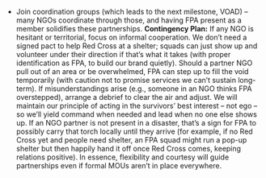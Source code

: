 - Join coordination groups (which leads to the next milestone, VOAD) – many NGOs coordinate through those, and having FPA present as a member solidifies these partnerships.
**Contingency Plan:** If any NGO is hesitant or territorial, focus on informal cooperation. We don’t need a signed pact to help Red Cross at a shelter; squads can just show up and volunteer under their direction if that’s what it takes (with proper identification as FPA, to build our brand quietly). Should a partner NGO pull out of an area or be overwhelmed, FPA can step up to fill the void temporarily (with caution not to promise services we can’t sustain long-term). If misunderstandings arise (e.g., someone in an NGO thinks FPA overstepped), arrange a debrief to clear the air and adjust. We will maintain our principle of acting in the survivors’ best interest – not ego – so we’ll yield command when needed and lead when no one else shows up. If an NGO partner is not present in a disaster, that’s a sign for FPA to possibly carry that torch locally until they arrive (for example, if no Red Cross yet and people need shelter, an FPA squad might run a pop-up shelter but then happily hand it off once Red Cross comes, keeping relations positive). In essence, flexibility and courtesy will guide partnerships even if formal MOUs aren’t in place everywhere.